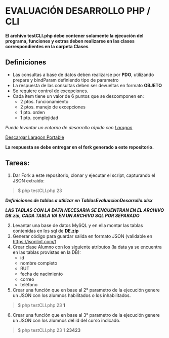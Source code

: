 #   **EVALUACIÓN DESARROLLO PHP / CLI**

**El archivo testCLI.php debe contener solamente la ejecución del programa, funciones y extras deben realizarse en las clases correspondientes en la carpeta Clases**

## Definiciones
* Las consultas a base de datos deben realizarse por **PDO**, utilizando prepare y bindParam definiendo tipo de parametro
* La respuesta de las consultas deben ser devueltas en formato **OBJETO**
* Se requiere control de excepciones.
* Cada item tiene un valor de 6 puntos que se descomponen en:
  - 2 ptos. funcionamiento
  - 2 ptos. manejo de excepciones
  - 1 pto. orden
  - 1 pto. complejidad

_Puede levantar un entorno de desarrollo rápido con [Laragon](https://laragon.org/)_

[Descargar Laragon Portable](https://github.com/leokhoa/laragon/releases/download/5.0.0/laragon-portable.zip) 


**La respuesta se debe entregar en el fork generado a este repositorio.**

##  Tareas:
1.  Dar Fork a este repositorio, clonar y ejecutar el script, capturando el JSON extraído: 
>$ php testCLI.php 23

***Definiciones de tablas a utilizar en TablasEvaluacionDesarrollo.xlsx***


***LAS TABLAS CON LA DATA NECESARIA SE ENCUENTRAN EN EL ARCHIVO DB.zip, CADA TABLA VA EN UN ARCHIVO SQL POR SEPARADO***

2.   Levantar una base de datos MySQL y en ella montar las tablas contenidas en los sql de **DE.zip**
3.   Generar código para guardar salida en formato JSON (validable en https://jsonlint.com/).
4.   Crear clase Alumno con los siguiente atributos (la data ya se encuentra en las tablas provistas en la DB): 
     - id
     - nombre completo
     - RUT
     - fecha de nacimiento
     - correo
     - teléfono
5.   Crear una función que en base al 2° parametro de la ejecución genere un JSON con los alumnos habilitados o los inhabilitados.
>   $ php testCLI.php 23 **1**

6.   Crear una función que en base al 3° parametro de la ejecución genere un JSON con los alumnos del id del curso indicado.
>   $ php testCLI.php 23 1 **23423**

